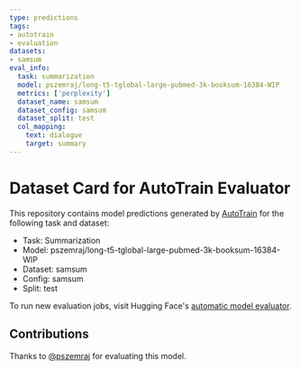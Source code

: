 ```yaml
---
type: predictions
tags:
- autotrain
- evaluation
datasets:
- samsum
eval_info:
  task: summarization
  model: pszemraj/long-t5-tglobal-large-pubmed-3k-booksum-16384-WIP
  metrics: ['perplexity']
  dataset_name: samsum
  dataset_config: samsum
  dataset_split: test
  col_mapping:
    text: dialogue
    target: summary
---
```

# Dataset Card for AutoTrain Evaluator

This repository contains model predictions generated by [AutoTrain](https://huggingface.co/autotrain) for the following task and dataset:

* Task: Summarization
* Model: pszemraj/long-t5-tglobal-large-pubmed-3k-booksum-16384-WIP
* Dataset: samsum
* Config: samsum
* Split: test

To run new evaluation jobs, visit Hugging Face's [automatic model evaluator](https://huggingface.co/spaces/autoevaluate/model-evaluator).

## Contributions

Thanks to [@pszemraj](https://huggingface.co/pszemraj) for evaluating this model.